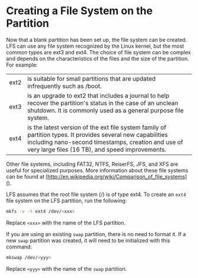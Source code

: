 # Creating a File System on the Partition

Now that a blank partition has been set up, the file system can be created.  LFS can use any file system recognized by the Linux kernel, but the most common types are ext3 and ext4.  The choice of file system can be complex and depends on the characteristics of the files and the size of the partition.  For example:

|||
|-|-|
|ext2|is suitable for small partitions that are updated infrequently such as /boot.|
|ext3|is an upgrade to ext2 that includes a journal to help recover the partition's status in the case of an unclean shutdown.  It is commonly used as a general purpose file system.|
|ext4|is the latest version of the ext file system family of partition types.  It provides several new capabilities including nano-second timestamps, creation and use of very large files (16 TB), and speed improvements.|

Other file systems, including FAT32, NTFS, ReiserFS, JFS, and XFS are useful for specialized purposes.  More information about these file systems can be found at [http://en.wikipedia.org/wiki/Comparison_of_file_systems]().

LFS assumes that the root file system (/) is of type ext4.  To create an `ext4` file system on the LFS partition, run the following:

```bash
mkfs -v -t ext4 /dev/<xxx>
```
Replace `<xxx>` with the name of the LFS partition.

If you are using an existing `swap` partition, there is no need to format it. If a new `swap` partition was created, it will need to be initialized with this command:

```bash
mkswap /dev/<yyy>
```
Replace `<yyy>` with the name of the `swap` partition.

